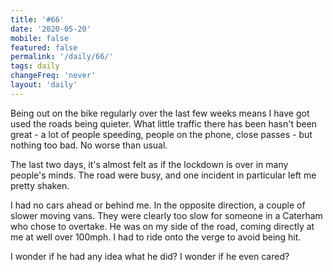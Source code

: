 ```yaml
---
title: '#66'
date: '2020-05-20'
mobile: false
featured: false
permalink: '/daily/66/'
tags: daily
changeFreq: 'never'
layout: 'daily'
---
```


Being out on the bike regularly over the last few weeks means I have got used the roads being quieter. What little traffic there has been hasn't been great - a lot of people speeding, people on the phone, close passes - but nothing too bad. No worse than usual.

The last two days, it's almost felt as if the lockdown is over in many people's minds. The road were busy, and one incident in particular left me pretty shaken.

I had no cars ahead or behind me. In the opposite direction, a couple of slower moving vans. They were clearly too slow for someone in a Caterham who chose to overtake. He was on my side of the road, coming directly at me at well over 100mph. I had to ride onto the verge to avoid being hit.

I wonder if he had any idea what he did? I wonder if he even cared?
